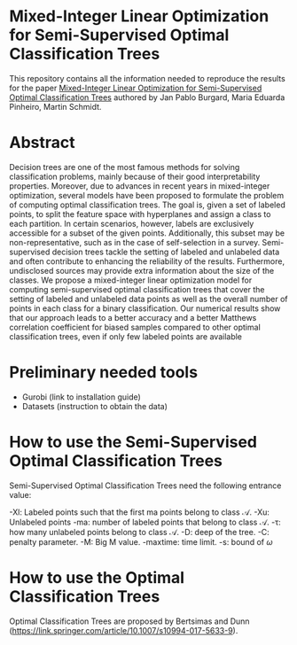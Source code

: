# Mixed-Integer Linear Optimization for Semi-Supervised Optimal Classification Trees

This repository contains all the information needed to reproduce the results for the paper [Mixed-Integer Linear Optimization for Semi-Supervised Optimal Classification Trees](https://arxiv.org/abs/2401.09848) authored by Jan Pablo Burgard, Maria Eduarda Pinheiro, Martin Schmidt.

# Abstract
Decision trees are one of the most famous methods for solving classification problems, mainly because of their good interpretability properties. Moreover, due to advances in recent years in mixed-integer optimization, several models have been proposed to formulate the problem of computing optimal classification trees. The goal is, given a set of labeled points, to split the feature space  with hyperplanes and assign a class to each partition. In certain scenarios, however, labels are exclusively accessible for a subset of the given points. Additionally, this subset may be non-representative, such as in the case of self-selection in a survey. Semi-supervised decision trees tackle the setting of labeled and unlabeled data and often contribute to enhancing the reliability of the results. Furthermore, undisclosed sources may provide extra information about the size of the classes. We propose a mixed-integer linear optimization model for computing semi-supervised optimal classification trees that cover the setting of labeled and unlabeled data points as well as the overall number of points in each class for a binary classification. Our numerical results show that our approach leads to a better accuracy and a better Matthews correlation coefficient for biased samples compared to other optimal classification trees, even if only few labeled points are available

# Preliminary needed tools

- Gurobi (link to installation guide)
- Datasets (instruction to obtain the data)

# How to use the Semi-Supervised Optimal Classification Trees
  Semi-Supervised Optimal Classification Trees need the following entrance value:
  
 -Xl: Labeled points such that the first ma points belong to class $\mathcal{A}$.
 -Xu: Unlabeled points
 -ma: number of labeled points that belong to class $\mathcal{A}$.
 -τ: how many unlabeled points belong to class $\mathcal{A}$.
 -D: deep of the tree.
 -C: penalty parameter.
 -M: Big M value.
 -maxtime: time limit.
 -s: bound of $\omega$
 
# How to use the Optimal Classification Trees
 Optimal Classification Trees are proposed by Bertsimas and Dunn (https://link.springer.com/article/10.1007/s10994-017-5633-9).
